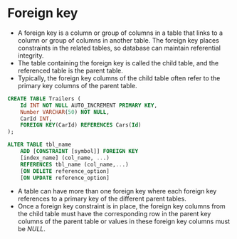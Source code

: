# Foreign key

* A foreign key is a column or group of columns in a table that links to a column or group of columns in another table. The foreign key places constraints in the related tables, so database can maintain referential integrity.
* The table containing the foreign key is called the child table, and the referenced table is the parent table.
* Typically, the foreign key columns of the child table often refer to the primary key columns of the parent table.

```sql
CREATE TABLE Trailers (
    Id INT NOT NULL AUTO_INCREMENT PRIMARY KEY,
    Number VARCHAR(50) NOT NULL,
    CarId INT, 
    FOREIGN KEY(CarId) REFERENCES Cars(Id)
);
```

```sql
ALTER TABLE tbl_name
    ADD [CONSTRAINT [symbol]] FOREIGN KEY
    [index_name] (col_name, ...)
    REFERENCES tbl_name (col_name,...)
    [ON DELETE reference_option]
    [ON UPDATE reference_option]
```

* A table can have more than one foreign key where each foreign key references to a primary key of the different parent tables.
* Once a foreign key constraint is in place, the foreign key columns from the child table must have the corresponding row in the parent key columns of the parent table or values in these foreign key columns must be *NULL*.
